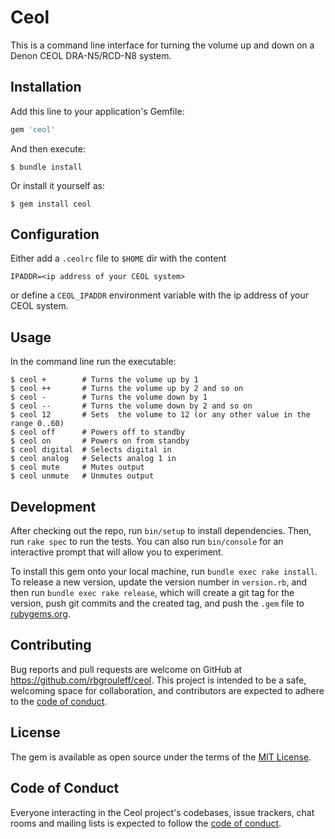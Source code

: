 # Ceol

This is a command line interface for turning the volume up and down on a Denon CEOL DRA-N5/RCD-N8 system.

## Installation

Add this line to your application's Gemfile:

```ruby
gem 'ceol'
```

And then execute:

    $ bundle install

Or install it yourself as:

    $ gem install ceol

## Configuration

Either add a `.ceolrc` file to `$HOME` dir with the content

```
IPADDR=<ip address of your CEOL system>
```

or define a `CEOL_IPADDR` environment variable with the ip address of your CEOL system.

## Usage

In the command line run the executable:

```
$ ceol +        # Turns the volume up by 1
$ ceol ++       # Turns the volume up by 2 and so on
$ ceol -        # Turns the volume down by 1
$ ceol --       # Turns the volume down by 2 and so on
$ ceol 12       # Sets  the volume to 12 (or any other value in the range 0..60)
$ ceol off      # Powers off to standby
$ ceol on       # Powers on from standby
$ ceol digital  # Selects digital in
$ ceol analog   # Selects analog 1 in
$ ceol mute     # Mutes output
$ ceol unmute   # Unmutes output
```

## Development

After checking out the repo, run `bin/setup` to install dependencies. Then, run `rake spec` to run the tests. You can also run `bin/console` for an interactive prompt that will allow you to experiment.

To install this gem onto your local machine, run `bundle exec rake install`. To release a new version, update the version number in `version.rb`, and then run `bundle exec rake release`, which will create a git tag for the version, push git commits and the created tag, and push the `.gem` file to [rubygems.org](https://rubygems.org).

## Contributing

Bug reports and pull requests are welcome on GitHub at https://github.com/rbgrouleff/ceol. This project is intended to be a safe, welcoming space for collaboration, and contributors are expected to adhere to the [code of conduct](https://github.com/rbgrouleff/ceol/blob/main/CODE_OF_CONDUCT.md).

## License

The gem is available as open source under the terms of the [MIT License](https://opensource.org/licenses/MIT).

## Code of Conduct

Everyone interacting in the Ceol project's codebases, issue trackers, chat rooms and mailing lists is expected to follow the [code of conduct](https://github.com/rbgrouleff/ceol/blob/main/CODE_OF_CONDUCT.md).
